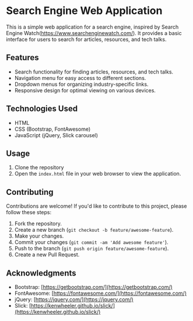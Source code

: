 # Search Engine Web Application
This is a simple web application for a search engine, inspired by Search Engine Watch(https://www.searchenginewatch.com/). It provides a basic interface for users to search for articles, resources, and tech talks.

## Features
- Search functionality for finding articles, resources, and tech talks.
- Navigation menu for easy access to different sections.
- Dropdown menus for organizing industry-specific links.
- Responsive design for optimal viewing on various devices.

## Technologies Used
- HTML
- CSS (Bootstrap, FontAwesome)
- JavaScript (jQuery, Slick carousel)

## Usage
1. Clone the repository
2. Open the `index.html` file in your web browser to view the application.

## Contributing
Contributions are welcome! If you'd like to contribute to this project, please follow these steps:
1. Fork the repository.
2. Create a new branch (`git checkout -b feature/awesome-feature`).
3. Make your changes.
4. Commit your changes (`git commit -am 'Add awesome feature'`).
5. Push to the branch (`git push origin feature/awesome-feature`).
6. Create a new Pull Request.

## Acknowledgments
- Bootstrap: [https://getbootstrap.com/](https://getbootstrap.com/)
- FontAwesome: [https://fontawesome.com/](https://fontawesome.com/)
- jQuery: [https://jquery.com/](https://jquery.com/)
- Slick: [https://kenwheeler.github.io/slick/](https://kenwheeler.github.io/slick/)
